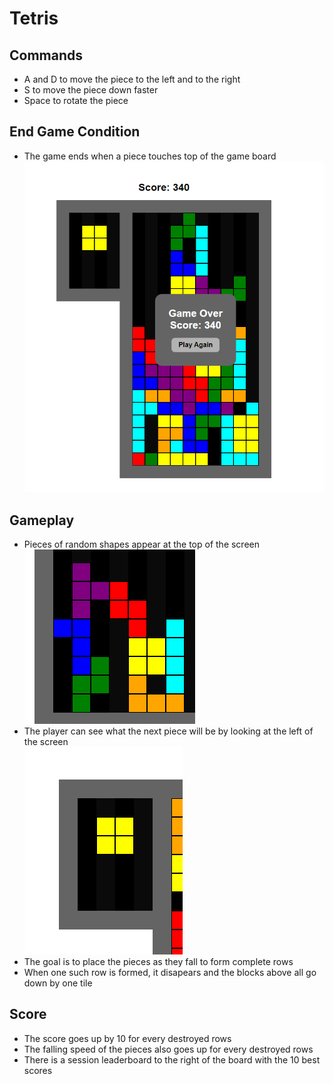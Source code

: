 # Tetris
## Commands
- A and D to move the piece to the left and to the right
- S to move the piece down faster
- Space to rotate the piece

## End Game Condition
- The game ends when a piece touches top of the game board<br />
![Tetris Game Over](/docs/design_system/tetris_game_over.png)

## Gameplay
- Pieces of random shapes appear at the top of the screen<br />
![Tetris Shapes](/docs/design_system/tetris_shapes.png)
- The player can see what the next piece will be by looking at the left of the screen<br />
![Tetris Next Piece](/docs/design_system/tetris_next_piece.png)
- The goal is to place the pieces as they fall to form complete rows
- When one such row is formed, it disapears and the blocks above all go down by one tile

## Score
- The score goes up by 10 for every destroyed rows
- The falling speed of the pieces also goes up for every destroyed rows
- There is a session leaderboard to the right of the board with the 10 best scores